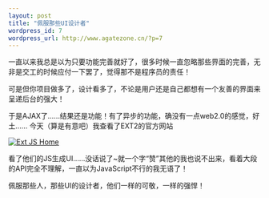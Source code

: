 ```yaml
--- 
layout: post
title: "佩服那些UI设计者"
wordpress_id: 7
wordpress_url: http://www.agatezone.cn/?p=7
---
```

一直以来我总是以为只要功能完善就好了，很多时候一直忽略那些界面的完善，无非是交工的时候应付一下罢了，觉得那不是程序员的责任！

可是但你项目做多了，设计看多了，不论是用户还是自己都想有一个友善的界面来呈递后台的强大！

于是AJAX了……结果还是功能！有了异步的功能，确没有一点web2.0的感觉，好土……
今天（算是有意吧）我查看了EXT2的官方网站

<a href="http://www.extjs.com/"><img src="http://extjs.com/themes/ext/v2/extjs2.png" alt="Ext JS Home" /></a>

看了他们的JS生成UI……没话说了~就一个字“赞”其他的我也说不出来，看着大段的API完全不理解，一直以为JavaScript不行的我无语了！

佩服那些人，那些UI的设计者，他们一样的可敬，一样的强悍！
